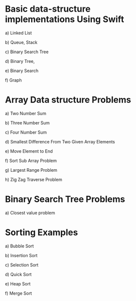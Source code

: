 # Basic data-structure implementations Using Swift

a) Linked List

b) Queue, Stack 

c) Binary Search Tree

d) Binary Tree,

e) Binary Search

f) Graph 


# Array Data structure Problems

a) Two Number Sum

b) Three Number Sum

c) Four Number Sum

d) Smallest Difference From Two Given Array Elements

e) Move Element to End 

f) Sort Sub Array Problem

g) Largest Range Problem

h) Zig Zag Traverse Problem


# Binary Search Tree Problems

a) Closest value problem 


# Sorting Examples

a) Bubble Sort

b) Insertion Sort

c) Selection Sort

d) Quick Sort

e) Heap Sort 

f) Merge Sort


